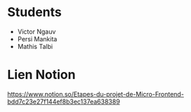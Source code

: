 # Students

  - Victor Ngauv
  - Persi Mankita
  - Mathis Talbi

# Lien Notion

https://www.notion.so/Etapes-du-projet-de-Micro-Frontend-bdd7c23e27f144ef8b3ec137ea638389